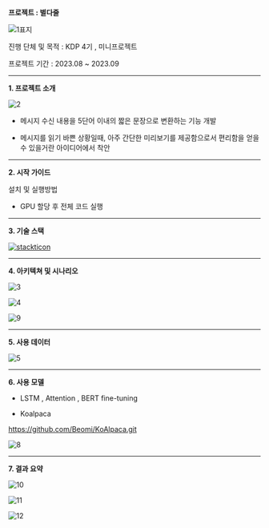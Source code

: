 **프로젝트 : 별다줄**

![1표지](https://github.com/seunghyeokkim/ByeolDaJul/assets/140465121/b1cfbf83-40d1-489e-b11b-3adf3e09c51a)

진행 단체 및 목적 : KDP 4기 , 미니프로젝트

프로젝트 기간 : 2023.08 ~ 2023.09

---

**1. 프로젝트 소개**

![2](https://github.com/seunghyeokkim/ByeolDaJul/assets/140465121/9fabd142-756b-4934-b2d3-078e5c67b446)

- 메시지 수신 내용을 5단어 이내의 짧은 문장으로 변환하는 기능 개발

- 메시지를 읽기 바쁜 상황일때, 아주 간단한 미리보기를 제공함으로서 편리함을 얻을 수 있을거란 아이디어에서 착안

---

**2. 시작 가이드**

설치 및 실행방법

- GPU 할당 후 전체 코드 실행

---

**3. 기술 스택**

[![stackticon](https://firebasestorage.googleapis.com/v0/b/stackticon-81399.appspot.com/o/images%2F1710902914472?alt=media&token=30fa6a40-b6d7-460a-89b6-8e9d50194703)](https://github.com/msdio/stackticon)

---

**4. 아키텍쳐 및 시나리오**

![3](https://github.com/seunghyeokkim/ByeolDaJul/assets/140465121/811153af-a7cb-402d-bb1a-c7fbd8c85009)

![4](https://github.com/seunghyeokkim/ByeolDaJul/assets/140465121/2d688c46-a4f4-4a88-92e4-2f3e5efa05c5)

![9](https://github.com/seunghyeokkim/ByeolDaJul/assets/140465121/1ebff8a5-0e8f-4c27-ba0e-d974b3f3e687)

---

**5. 사용 데이터**

![5](https://github.com/seunghyeokkim/ByeolDaJul/assets/140465121/6489bc6e-0a24-4270-963f-51f4d55d7814)

---

**6. 사용 모델**

- LSTM , Attention , BERT fine-tuning

- Koalpaca

https://github.com/Beomi/KoAlpaca.git

![8](https://github.com/seunghyeokkim/ByeolDaJul/assets/140465121/c8fb7120-e39e-4886-ae6d-9ebebadfb22a)

---

**7. 결과 요약**

![10](https://github.com/seunghyeokkim/ByeolDaJul/assets/140465121/ab163615-092c-44ae-8f74-d6bef07758a1)

![11](https://github.com/seunghyeokkim/ByeolDaJul/assets/140465121/8848bb24-a968-40c8-886c-5804f6bda5a3)

![12](https://github.com/seunghyeokkim/ByeolDaJul/assets/140465121/acff9d6f-c717-47e5-b56d-fffaa2388f65)
